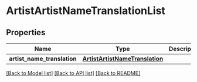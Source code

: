 # ArtistArtistNameTranslationList

## Properties
Name | Type | Description | Notes
------------ | ------------- | ------------- | -------------
**artist_name_translation** | [**ArtistArtistNameTranslation**](ArtistArtistNameTranslation.md) |  | [optional] 

[[Back to Model list]](../README.md#documentation-for-models) [[Back to API list]](../README.md#documentation-for-api-endpoints) [[Back to README]](../README.md)


